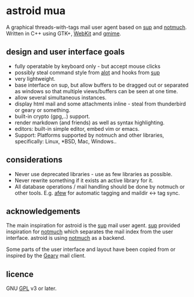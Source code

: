 # astroid mua

  A graphical threads-with-tags mail user agent based on [sup] and [notmuch].
  Written in C++ using GTK+, [WebKit] and [gmime].

## design and user interface goals
* fully operatable by keyboard only - but accept mouse clicks
* possibly steal command style from [alot] and hooks from [sup]
* very lightweight.
* base interface on sup, but allow buffers to be dragged out
  or separated as windows so that multiple views/buffers can be
  seen at one time.
* allow several simultaneous instances.
* display html mail and some attachments inline - steal from
  thunderbird or geary or something.
* built-in crypto (gpg,..) support.
* render markdown (and friends) as well as syntax highlighting.
* editors: built-in simple editor, embed vim or emacs.
* Support: Platforms supported by notmuch and other libraries, specifically:
  Linux, *BSD, Mac, Windows..

## considerations
* Never use deprecated libraries - use as few libraries as possible.
* Never rewrite something if it exists an active library for it.
* All database operations / mail handling should be done by notmuch or other
  tools. E.g. [afew] for automatic tagging and maildir <-> tag sync.

## acknowledgements

  The main inspiration for astroid is the [sup] mail user agent. [sup]
  provided inspiration for [notmuch] which separates the mail index from the
  user interface. astroid is using [notmuch] as a backend.

  Some parts of the user interface and layout have been copied from or
  inspired by the [Geary] mail client.

## licence

  GNU [GPL] v3 or later.


[sup]: http://supmua.org
[alot]: https://github.com/pazz/alot
[afew]: https://github.com/teythoon/afew
[notmuch]: http://notmuchmail.org/
[Geary]: http://www.yorba.org/projects/geary/
[gmime]: http://spruce.sourceforge.net/gmime/
[webkit]: http://webkitgtk.org/
[GPL]: https://www.gnu.org/copyleft/gpl.html

